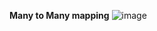 **Many to Many mapping**
![image](https://github.com/DevShivmohan/spring-boot-mysql-jpa-mapping-demo/assets/72655528/6504941a-aff1-4215-b322-7922259cad3c)
